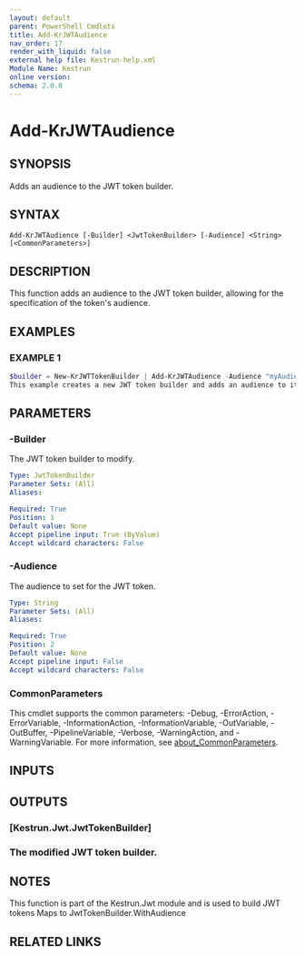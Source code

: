 ```yaml
---
layout: default
parent: PowerShell Cmdlets
title: Add-KrJWTAudience
nav_order: 17
render_with_liquid: false
external help file: Kestrun-help.xml
Module Name: Kestrun
online version:
schema: 2.0.0
---
```


# Add-KrJWTAudience

## SYNOPSIS
Adds an audience to the JWT token builder.

## SYNTAX

```
Add-KrJWTAudience [-Builder] <JwtTokenBuilder> [-Audience] <String> [<CommonParameters>]
```

## DESCRIPTION
This function adds an audience to the JWT token builder, allowing for the specification of the token's audience.

## EXAMPLES

### EXAMPLE 1
```powershell
$builder = New-KrJWTTokenBuilder | Add-KrJWTAudience -Audience "myAudience"
This example creates a new JWT token builder and adds an audience to it.
```

## PARAMETERS

### -Builder
The JWT token builder to modify.

```yaml
Type: JwtTokenBuilder
Parameter Sets: (All)
Aliases:

Required: True
Position: 1
Default value: None
Accept pipeline input: True (ByValue)
Accept wildcard characters: False
```

### -Audience
The audience to set for the JWT token.

```yaml
Type: String
Parameter Sets: (All)
Aliases:

Required: True
Position: 2
Default value: None
Accept pipeline input: False
Accept wildcard characters: False
```

### CommonParameters
This cmdlet supports the common parameters: -Debug, -ErrorAction, -ErrorVariable, -InformationAction, -InformationVariable, -OutVariable, -OutBuffer, -PipelineVariable, -Verbose, -WarningAction, and -WarningVariable. For more information, see [about_CommonParameters](http://go.microsoft.com/fwlink/?LinkID=113216).

## INPUTS

## OUTPUTS

### [Kestrun.Jwt.JwtTokenBuilder]
### The modified JWT token builder.
## NOTES
This function is part of the Kestrun.Jwt module and is used to build JWT tokens
Maps to JwtTokenBuilder.WithAudience

## RELATED LINKS

